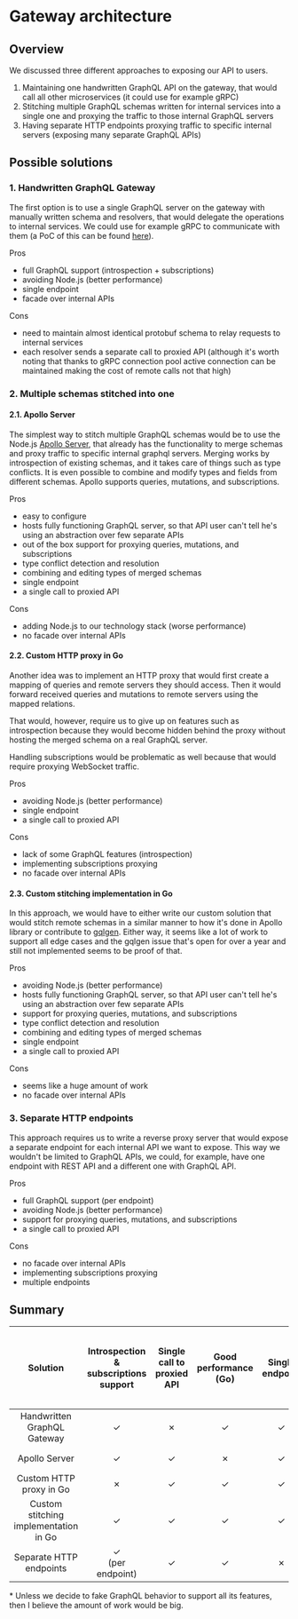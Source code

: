 # Gateway architecture

## Overview

We discussed three different approaches to exposing our API to users.

1. Maintaining one handwritten GraphQL API on the gateway, that would call all other microservices (it could use for example gRPC)
2. Stitching multiple GraphQL schemas written for internal services into a single one and proxying the traffic to those internal GraphQL servers
3. Having separate HTTP endpoints proxying traffic to specific internal servers (exposing many separate GraphQL APIs)

## Possible solutions

### 1. Handwritten GraphQL Gateway

The first option is to use a single GraphQL server on the gateway with manually written schema and resolvers, that would delegate the operations to internal services. We could use for example gRPC to communicate with them (a PoC of this can be found [here](https://github.com/kyma-incubator/compass/pull/21/)).

Pros

- full GraphQL support (introspection + subscriptions)
- avoiding Node.js (better performance)
- single endpoint
- facade over internal APIs

Cons

- need to maintain almost identical protobuf schema to relay requests to internal services
- each resolver sends a separate call to proxied API (although it's worth noting that thanks to gRPC connection pool active connection can be maintained making the cost of remote calls not that high)

### 2. Multiple schemas stitched into one

#### 2.1. Apollo Server

The simplest way to stitch multiple GraphQL schemas would be to use the Node.js [Apollo Server](https://www.apollographql.com/), that already has the functionality to merge schemas and proxy traffic to specific internal graphql servers. Merging works by introspection of existing schemas, and it takes care of things such as type conflicts. It is even possible to combine and modify types and fields from different schemas. Apollo supports queries, mutations, and subscriptions.

Pros

- easy to configure
- hosts fully functioning GraphQL server, so that API user can't tell he's using an abstraction over few separate APIs
- out of the box support for proxying queries, mutations, and subscriptions
- type conflict detection and resolution
- combining and editing types of merged schemas
- single endpoint
- a single call to proxied API

Cons

- adding Node.js to our technology stack (worse performance)
- no facade over internal APIs

#### 2.2. Custom HTTP proxy in Go

Another idea was to implement an HTTP proxy that would first create a mapping of queries and remote servers they should access. Then it would forward received queries and mutations to remote servers using the mapped relations.

That would, however, require us to give up on features such as introspection because they would become hidden behind the proxy without hosting the merged schema on a real GraphQL server.

Handling subscriptions would be problematic as well because that would require proxying WebSocket traffic.

Pros

- avoiding Node.js (better performance)
- single endpoint
- a single call to proxied API

Cons

- lack of some GraphQL features (introspection)
- implementing subscriptions proxying
- no facade over internal APIs

#### 2.3. Custom stitching implementation in Go

In this approach, we would have to either write our custom solution that would stitch remote schemas in a similar manner to how it's done in Apollo library or contribute to [gqlgen](https://github.com/99designs/gqlgen/issues/5). Either way, it seems like a lot of work to support all edge cases and the gqlgen issue that's open for over a year and still not implemented seems to be proof of that.

Pros

- avoiding Node.js (better performance)
- hosts fully functioning GraphQL server, so that API user can't tell he's using an abstraction over few separate APIs
- support for proxying queries, mutations, and subscriptions
- type conflict detection and resolution
- combining and editing types of merged schemas
- single endpoint
- a single call to proxied API

Cons

- seems like a huge amount of work
- no facade over internal APIs

### 3. Separate HTTP endpoints

This approach requires us to write a reverse proxy server that would expose a separate endpoint for each internal API we want to expose. This way we wouldn't be limited to GraphQL APIs, we could, for example, have one endpoint with REST API and a different one with GraphQL API.

Pros

- full GraphQL support (per endpoint)
- avoiding Node.js (better performance)
- support for proxying queries, mutations, and subscriptions
- a single call to proxied API

Cons

- no facade over internal APIs
- implementing subscriptions proxying
- multiple endpoints

## Summary

Solution | Introspection & subscriptions support | Single call to proxied API | Good performance<br>(Go) | Single endpoint | Facade over internal components | No need to maintain almost identical protobuf schema | Relative amount of work
:-:|:-:|:-:|:-:|:-:|:-:|:-:|:-:
Handwritten GraphQL Gateway | ✓ | ✗ | ✓ | ✓ | ✓ | ✗ | medium
Apollo Server | ✓ | ✓ | ✗ | ✓ | ✗ | ✓ | very small
Custom HTTP proxy in Go | ✗ | ✓ | ✓ | ✓ | ✗ | ✓ | small*
Custom stitching implementation in Go | ✓ | ✓ | ✓ | ✓ | ✗ | ✓ | big
Separate HTTP endpoints | ✓<br>(per endpoint) | ✓ | ✓ | ✗ | ✗ | ✓ | small

\* Unless we decide to fake GraphQL behavior to support all its features, then I believe the amount of work would be big.